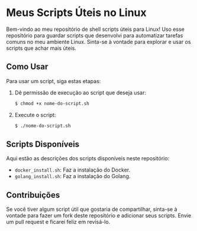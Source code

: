 # Meus Scripts Úteis no Linux

Bem-vindo ao meu repositório de shell scripts úteis para Linux! Uso esse repositório para guardar scripts que desenvolvi para automatizar tarefas comuns no meu ambiente Linux. Sinta-se à vontade para explorar e usar os scripts que achar mais úteis.

## Como Usar

Para usar um script, siga estas etapas:

1. Dê permissão de execução ao script que deseja usar:
   ```bash
   $ chmod +x nome-do-script.sh
   ```
2. Execute o script:

   ```bash
   $ ./nome-do-script.sh
   ```
## Scripts Disponíveis
Aqui estão as descrições dos scripts disponíveis neste repositório:

- `docker_install.sh`: Faz a instalação do Docker.
- `golang_install.sh`: Faz a instalação do Golang.

## Contribuições
Se você tiver algum script útil que gostaria de compartilhar, sinta-se à vontade para fazer um fork deste repositório e adicionar seus scripts. Envie um pull request e ficarei feliz em revisá-lo.
